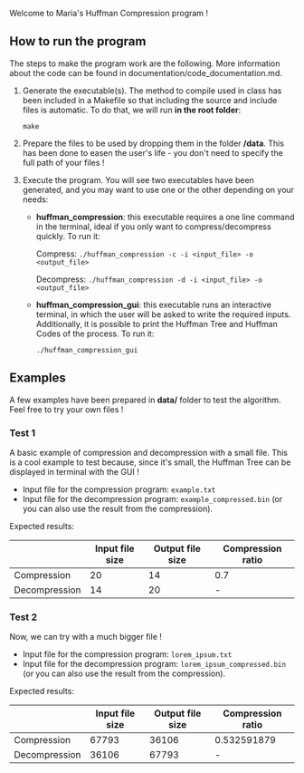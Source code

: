 Welcome to Maria's Huffman Compression program !

## How to run the program
The steps to make the program work are the following. More information about the code can be found in documentation/code_documentation.md.

1. Generate the executable(s). The method to compile used in class has been included in a Makefile so that including the source and include files is automatic. To do that, we will run **in the root folder**:

    `make`

2. Prepare the files to be used by dropping them in the folder **/data**. This has been done to easen the user's life - you don't need to specify the full path of your files !

3. Execute the program. You will see two executables have been generated, and you may want to use one or the other depending on your needs:

    - **huffman_compression**: this executable requires a one line command in the terminal, ideal if you only want to compress/decompress quickly. To run it:

        Compress: `./huffman_compression -c -i <input_file> -o <output_file>`

        Decompress: `./huffman_compression -d -i <input_file> -o <output_file>`

    - **huffman_compression_gui**: this executable runs an interactive terminal, in which the user will be asked to write the required inputs. Additionally, it is possible to print the Huffman Tree and Huffman Codes of the process. To run it:

        `./huffman_compression_gui`

## Examples

A few examples have been prepared in **data/** folder to test the algorithm. Feel free to try your own files !

### Test 1

A basic example of compression and decompression with a small file. This is a cool example to test because, since it's small, the Huffman Tree can be displayed in terminal with the GUI !

- Input file for the compression program: `example.txt`
- Input file for the decompression program: `example_compressed.bin` (or you can also use the result from the compression).

Expected results:

|               | Input file size | Output file size | Compression ratio |
|---------------|------------|-------------|-------|
| Compression   | 20 | 14 | 0.7 |
| Decompression | 14 | 20 | - |

### Test 2

Now, we can try with a much bigger file !

- Input file for the compression program: `lorem_ipsum.txt`
- Input file for the decompression program: `lorem_ipsum_compressed.bin` (or you can also use the result from the compression).

Expected results:

|               | Input file size | Output file size | Compression ratio |
|---------------|------------|-------------|-------|
| Compression   | 67793 | 36106 | 0.532591879 |
| Decompression | 36106 | 67793 | - |